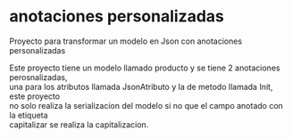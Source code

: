 # anotaciones personalizadas
Proyecto para transformar un modelo en Json con anotaciones personalizadas 

Este proyecto tiene un modelo llamado producto y se tiene 2 anotaciones perosnalizadas, <br>
una para los atributos llamada JsonAtributo y la de metodo llamada Init, este proyecto <br>
no solo realiza la serializacion del modelo si no que el campo anotado con la etiqueta <br>
capitalizar se realiza la capitalizacion.

